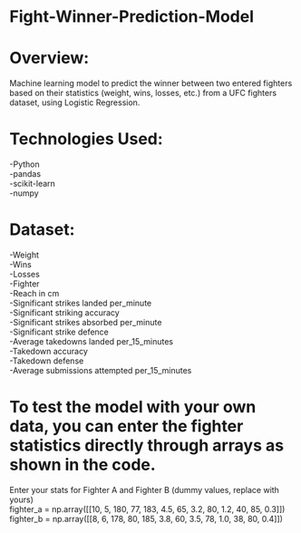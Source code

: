# Fight-Winner-Prediction-Model

# Overview:
Machine learning model to predict the winner between two entered fighters based on their statistics (weight, wins, losses, etc.) from a UFC fighters dataset, using Logistic Regression.

# Technologies Used:<br> 
-Python<br>
-pandas<br> 
-scikit-learn<br> 
-numpy<br>

# Dataset:<br>
-Weight<br>
-Wins<br>
-Losses<br>
-Fighter<br> 
-Reach in cm<br>
-Significant strikes landed per_minute<br>
-Significant striking accuracy<br>
-Significant strikes absorbed per_minute<br>
-Significant strike defence<br>
-Average takedowns landed per_15_minutes<br>
-Takedown accuracy<br>
-Takedown defense<br>
-Average submissions attempted per_15_minutes<br>

# To test the model with your own data, you can enter the fighter statistics directly through arrays as shown in the code.<br>
Enter your stats for Fighter A and Fighter B (dummy values, replace with yours)<br>
fighter_a = np.array([[10, 5, 180, 77, 183, 4.5, 65, 3.2, 80, 1.2, 40, 85, 0.3]])<br>
fighter_b = np.array([[8, 6, 178, 80, 185, 3.8, 60, 3.5, 78, 1.0, 38, 80, 0.4]])<br>







